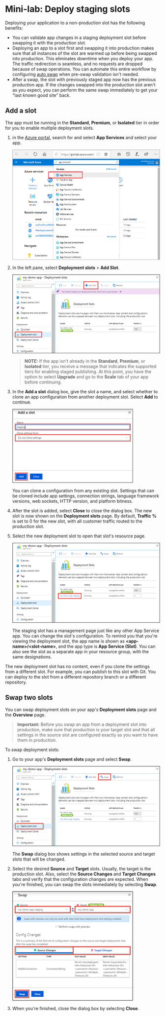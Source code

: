 # Mini-lab: Deploy staging slots

Deploying your application to a non-production slot has the following benefits:

* You can validate app changes in a staging deployment slot before swapping it with the production slot.
* Deploying an app to a slot first and swapping it into production makes sure that all instances of the slot are warmed up before being swapped into production. This eliminates downtime when you deploy your app. The traffic redirection is seamless, and no requests are dropped because of swap operations. You can automate this entire workflow by configuring [auto swap](#Auto-Swap) when pre-swap validation isn't needed.
* After a swap, the slot with previously staged app now has the previous production app. If the changes swapped into the production slot aren't as you expect, you can perform the same swap immediately to get your "last known good site" back.

## Add a slot
The app must be running in the **Standard**, **Premium**, or **Isolated** tier in order for you to enable multiple deployment slots.

1. in the [Azure portal](https://portal.azure.com/), search for and select **App Services** and select your app. 
   
    ![Search for App Services](../../Linked_Image_Files/search-for-app-services.png)
   
2. In the left pane, select **Deployment slots** > **Add Slot**.
   
    ![Add a new deployment slot](../../Linked_Image_Files/qgaddnewdeploymentslot.png)
   
   > **NOTE:** If the app isn't already in the **Standard**, **Premium**, or **Isolated** tier, you receive a message that indicates the supported tiers for enabling staged publishing. At this point, you have the option to select **Upgrade** and go to the **Scale** tab of your app before continuing.

3. In the **Add a slot** dialog box, give the slot a name, and select whether to clone an app configuration from another deployment slot. Select **Add** to continue.
   
    ![Configuration source](../../Linked_Image_Files/configuration-source-1.png)
   
    You can clone a configuration from any existing slot. Settings that can be cloned include app settings, connection strings, language framework versions, web sockets, HTTP version, and platform bitness.

4. After the slot is added, select **Close** to close the dialog box. The new slot is now shown on the **Deployment slots** page. By default, **Traffic %** is set to 0 for the new slot, with all customer traffic routed to the production slot.

5. Select the new deployment slot to open that slot's resource page.
   
    ![Deployment slot title](../../Linked_Image_Files/staging-title.png)

    The staging slot has a management page just like any other App Service app. You can change the slot's configuration. To remind you that you're viewing the deployment slot, the app name is shown as **\<app-name>/\<slot-name>**, and the app type is **App Service (Slot)**. You can also see the slot as a separate app in your resource group, with the same designations.

The new deployment slot has no content, even if you clone the settings from a different slot. For example, you can publish to this slot with Git. You can deploy to the slot from a different repository branch or a different repository.

## Swap two slots 
You can swap deployment slots on your app's **Deployment slots** page and the **Overview** page.

> **Important:** Before you swap an app from a deployment slot into production, make sure that production is your target slot and that all settings in the source slot are configured exactly as you want to have them in production.

To swap deployment slots:

1. Go to your app's **Deployment slots** page and select **Swap**.
   
    ![Swap button](../../Linked_Image_Files/swap-button-bar.png)

    The **Swap** dialog box shows settings in the selected source and target slots that will be changed.

2. Select the desired **Source** and **Target** slots. Usually, the target is the production slot. Also, select the **Source Changes** and **Target Changes** tabs and verify that the configuration changes are expected. When you're finished, you can swap the slots immediately by selecting **Swap**.

    ![Complete swap](../../Linked_Image_Files/swap-immediately.png)

3. When you're finished, close the dialog box by selecting **Close**.
